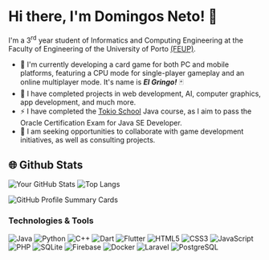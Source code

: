 # Hi there, I'm Domingos Neto! 👋
I'm a 3<sup>rd</sup> year student of Informatics and Computing Engineering at the Faculty of Engineering of the University of Porto <a href="https://sigarra.up.pt/feup/pt/web_page.inicial">(FEUP)</a>.

- 🔭 I'm currently developing a card game for both PC and mobile platforms, featuring a CPU mode for single-player gameplay and an online multiplayer mode. It's name is ***El Gringo!*** 🃏
- 🤖 I have completed projects in web development, AI, computer graphics, app development, and much more.
- ⚡ I have completed the <a href="https://enter.tokioschool.pt/programacao-com-java/?MLL=7361&gad_source=1&gclid=Cj0KCQjwwO20BhCJARIsAAnTIVTeycLtwJCIvwVNxTRPwDJp2apiHwgU0FGgv_gok1s-SqbASiVcNXIaAtVXEALw_wcB">Tokio School</a> Java course, as I aim to pass the Oracle Certification Exam for Java SE Developer.
- 💼 I am seeking opportunities to collaborate with game development initiatives, as well as consulting projects.

## 🌐 Github Stats
![Your GitHub Stats](https://github-readme-stats.vercel.app/api?username=domingosneto03&show_icons=true&include_all_commits=true&theme=tokyonight&count_private=true)
![Top Langs](https://github-readme-stats.vercel.app/api/top-langs/?username=domingosneto03&layout=compact&theme=tokyonight&card_width=425&&langs_count=8)

![GitHub Profile Summary Cards](https://github-profile-summary-cards.vercel.app/api/cards/profile-details?username=domingosneto03&theme=tokyonight)

### Technologies & Tools

![Java](https://img.shields.io/badge/Java-007396?style=for-the-badge&logo=java&logoColor=white)
![Python](https://img.shields.io/badge/Python-3776AB?style=for-the-badge&logo=python&logoColor=white)
![C++](https://img.shields.io/badge/C%2B%2B-00599C?style=for-the-badge&logo=c%2B%2B&logoColor=white)
![Dart](https://img.shields.io/badge/Dart-0175C2?style=for-the-badge&logo=dart&logoColor=white)
![Flutter](https://img.shields.io/badge/Flutter-02569B?style=for-the-badge&logo=flutter&logoColor=white)
![HTML5](https://img.shields.io/badge/HTML5-E34F26?style=for-the-badge&logo=html5&logoColor=white)
![CSS3](https://img.shields.io/badge/CSS3-1572B6?style=for-the-badge&logo=css3&logoColor=white)
![JavaScript](https://img.shields.io/badge/JavaScript-F7DF1E?style=for-the-badge&logo=javascript&logoColor=black)
![PHP](https://img.shields.io/badge/PHP-777BB4?style=for-the-badge&logo=php&logoColor=white)
![SQLite](https://img.shields.io/badge/SQLite-003B57?style=for-the-badge&logo=sqlite&logoColor=white)
![Firebase](https://img.shields.io/badge/Firebase-FFCA28?style=for-the-badge&logo=firebase&logoColor=black)
![Docker](https://img.shields.io/badge/Docker-2496ED?style=for-the-badge&logo=docker&logoColor=white)
![Laravel](https://img.shields.io/badge/Laravel-FF2D20?style=for-the-badge&logo=laravel&logoColor=white)
![PostgreSQL](https://img.shields.io/badge/PostgreSQL-336791?style=for-the-badge&logo=postgresql&logoColor=white)






